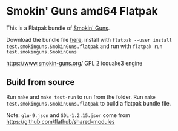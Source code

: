 # Smokin' Guns amd64 Flatpak

This is a Flatpak bundle of [Smokin' Guns](https://github.com/smokin-guns/SmokinGuns/).

Download the bundle file [here](https://github.com/pothos/SmokinGuns-flatpak/releases/tag/0.1), install with `flatpak --user install test.smokinguns.SmokinGuns.flatpak` and run with `flatpak run test.smokinguns.SmokinGuns`

https://www.smokin-guns.org/
GPL 2 ioquake3 engine

## Build from source

Run `make` and `make test-run` to run from the folder. Run `make test.smokinguns.SmokinGuns.flatpak` to build a flatpak bundle file.

Note: `glu-9.json` and `SDL-1.2.15.json` come from https://github.com/flathub/shared-modules
